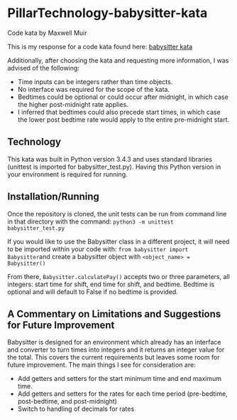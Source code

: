 # PillarTechnology-babysitter-kata

Code kata by Maxwell Muir

This is my response for a code kata found here: [babysitter kata](https://github.com/PillarTechnology/kata-babysitter)

Additionally, after choosing the kata and requesting more information, I was advised of the following:
- Time inputs can be integers rather than time objects.
- No interface was required for the scope of the kata.
- Bedtimes could be optional or could occur after midnight, in which case the higher post-midnight rate applies.
- I inferred that bedtimes could also precede start times, in which case the lower post bedtime rate would apply to the entire pre-midnight start.


## Technology 

This kata was built in Python version 3.4.3 and uses standard libraries (unittest is imported for babysitter_test.py). Having this Python version in your environment is required for running.

## Installation/Running

Once the repository is cloned, the unit tests can be run from command line in that directory with the command:
 `python3 -m unittest babysitter_test.py`

If you would like to use the Babysitter class in a different project, it will need to be imported within your code with: `from babysitter import Babysitter`and create a babysitter object with `<object_name> = Babysitter()`

From there, `Babysitter.calculatePay()` accepts two or three parameters, all integers: start time for shift, end time for shift, and bedtime. Bedtime is optional and will default to False if no bedtime is provided.



## A Commentary on Limitations and Suggestions for Future Improvement
Babysitter is designed for an environment which already has an interface and converter to turn times into integers and it returns an integer value for the total. This covers the current requirements but leaves some room for future improvement. The main things I see for consideration are:
- Add getters and setters for the start minimum time and end maximum time.
- Add getters and setters for the rates for each time period (pre-bedtime, post-bedtime, and post-midnight)
- Switch to handling of decimals for rates
